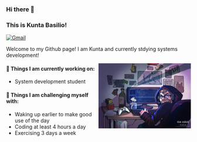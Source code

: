 ### Hi there 👋 
### This is Kunta Basilio!



[![Gmail](https://img.shields.io/badge/-Gmail-c14438?style=flat&logo=Gmail&logoColor=white)](kuntabasilio@hotmail)

Welcome to my Github page! I am Kunta and currently stdying systems development!

<img align="right" alt="img" src="https://github.com/FernandoRoldan93/FernandoRoldan93/blob/master/cover_image.jpg" width="50%" height="auto" />


#### 🌱 Things I am currently working on: 
- System development student 
 

#### :muscle: Things I am challenging myself with:
- Waking up earlier to make good use of the day
- Coding at least 4 hours a day
- Exercising 3 days a week

